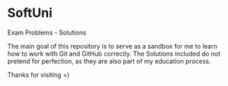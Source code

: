# SoftUni
Exam Problems - Solutions 

The main goal of this repository is to serve as a sandbox for me to learn how to work with Git and GitHub correctly. 
The Solutions included do not pretend for perfection, as they are also part of my education process.

Thanks for visiting =)
